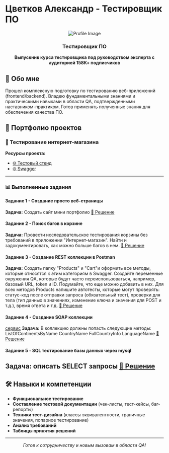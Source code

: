 # Цветков Александр - Тестировщик ПО

<div align="center">

![Profile Image](https://img.hhcdn.ru/photo/803574156.jpeg?t=1760006606&h=ajvsLSL_hzYRKMq1gzu7Zg)

### Тестировщик ПО

**Выпускник курса тестировщика под руководством эксперта с аудиторией 158К+ подписчиков**

</div>

## 🎯 Обо мне

Прошел комплексную подготовку по тестированию веб-приложений (frontend/backend). Владею фундаментальными знаниями и практическими навыками в области QA, подтвержденными наставником-практиком. Готов применять полученные знания для обеспечения качества ПО.

## 📁 Портфолио проектов

### 🛒 Тестирование интернет-магазина

**Ресурсы проекта:**
- [🌐 Тестовый стенд](https://intern.demoshopping.ru/)
- [🌐 Swagger](https://intern.demoshopping.ru/api-docs/)
---

### 📊 Выполненные задания

#### Задание 1 - Создание просто веб-страницы
**Задача:** Создать сайт мини портфолио
[📎 Решение](https://drive.google.com/file/d/18Y8ZiY0Vac9hGUuNeNguklO_QqVUTjfp/view?usp=sharing)

#### Задание 2 - Поиск багов в корзине
**Задача:** Провести исследовательское тестирования корзины без требований в приложении "Интернет-магазин". Найти и задокументировать, как можно больше багов в нем.
[📎 Решение](https://drive.google.com/drive/folders/1Clxmfp0tHQeM_p2aE8UqQHcefTtJZMyT?usp=sharing)

#### Задание 3 - Создание REST коллекции в Postman
**Задача:** Создать папку "Products" и "Cart"и оформить все методы, которые относятся к этим категориям в Swagger.
Создайте переменные окружения QA, которые будут часто переиспользоваться, например, базовый URL, token и ID. Подумайте, что еще можно добавить в них.
Для всех методов Products напишите автотесты, которые могут проверять: статус-код после отправки запроса (обязательный тест), проверки для тела (тип данных в значениях, изменение ключа и значения для POST и т.д.), время ответа и т.д.
[📎 Решение](https://www.postman.com/universal-capsule-3550342/workspace/s-workspace/collection/46600300-bf8f2411-e51b-416c-83cf-b4800fc7db0e?action=share&creator=46600300&active-environment=46600300-7c53509b-6c85-4e7a-8c54-e50a678e4a58)

#### Задание 4 - Создание SOAP коллекции
[сервис]([https://intern.demoshopping.ru/api-docs/](http://webservices.oorsprong.org/websamples.countryinfo/CountryInfoService.wso?WSDL))
**Задача:** В коллекцию должны попасть следующие методы:
ListOfContinentsByName
CountryName
FullCountryInfo
LanguageName
[📎 Решение](https://docs.google.com/spreadsheets/d/1GommSL8c9ez4fAID8U-X1s0V-UA-NywOECuMZZvToa4/edit)

#### Задание 5 - SQL тестирование базы данных через mysql
**Задача:** описать SELECT запросы
[📎 Решение](https://docs.google.com/spreadsheets/d/1GCyMGnsjZZrqgfET4iiHoz8YeNBEvBZ3WO59X18PKRw/edit?usp=sharing)
---

## 🛠 Навыки и компетенции

- **Функциональное тестирование**
- **Составление тестовой документации** (чек-листы, тест-кейсы, баг-репорты)
- **Техники тест-дизайна** (классы эквивалентности, граничные значения, попарное тестирование)
- **Анализ требований**
- **Таблицы принятия решений**
---

<div align="center">

*Готов к сотрудничеству и новым вызовам в области QA!*

</div>
